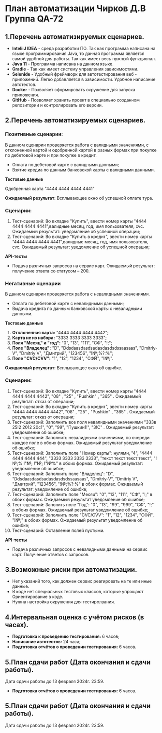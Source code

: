 # **План автоматизации Чирков Д.В Группа QA-72**

## **1.Перечень автоматизируемых сценариев.**

* **InteliiJ IDEA** - среда разработки ПО. Так как программа написана на языке программирования Java, то данная программа является самой удобной для работы. Так как имеет весь нужный функционал.
* **Java 11** - Программа написана на данном языке.
* **Gradle** - Так как имеет систему управления зависимостями.
* **Selenide** - Удобный фреймворк для автотестирования веб - приложений. Легко добавляется в зависимости. Удобное написание автотестов.
* **Docker** - Позволяет сформировать окружение для запуска приложения.
* **GitHub** - Позволяет хранить проект в специально созданном репозитории и контролировать его версии.

## **2.Перечень автоматизируемых сценариев.**

### **Позитивные сценарии:**

В данном сценарии проверяется работа с валидными значениями, с отклоненной картой и одобренной картой в разных формах при покупке по дебетовой карте и при покупке в кредит.

* Оплата по дебетовой карте с валидными данными;
* Взятие кредиа по данным банковской карты с валидными данными.

**Тестовые данные**

Одобренная карта "4444 4444 4444 4441"

**Ожидаемый результат:**
Всплывающее окно об успешной оплате тура.

### **Сценарии:**

1. Тест-сценарий: Во вкладке "Купить", ввести номер карты "4444 4444 4444 4441",валидные месяц, год, имя пользователя, cvc. Ожидаемый результат: уведомление об успешной операции;
2. Тест-сценарий: Во вкладке "Купить в кредит", ввести номер карты "4444 4444 4444 4441",валидные месяц, год, имя пользователя, cvc. Ожидаемый результат: уведомление об успешной операции;

**API-тесты**

* Подача различных запросов на сервис карт. Ожидаемый результат: получение ответа со статусом – 200.

### **Негативные сценарии**

В данном сценарии проверяется работа с невалидными значениями.

* Оплата по дебетовой карте с невалидными данными;
* Выдача кредита по данным банковской карты с невалидными данными.

**Тестовые данные**

1. **Отклоненная карта:** "4444 4444 4444 4442";
2. **Карта не из набора:** "3333 3333 3333 3333";
3. **Поля "Месяц" и "год":** "0", "13", "111", "СФ", "!;";
4. **Поле "Владелец":** "D", "Ddsdaasdasdsadasdasdsdssaasaas", "Dmitriy-V", "Dmitriy V", "Дмитрий", "123456", "!№;%?:%";
5. **Поле "CVC/CVV":** "1", "12", "1234", "СФЙ", "!№;".

**Ожидаемый результат:**
Всплывающее окно об ошибке. 

### **Сценарии:**

1. Тест-сценарий: Во вкладке "Купить", ввести номер карты "4444 4444 4444 4442", "08" , "25" , "Pushkin" , "365" . Ожидаемый результат: отказ от операции;
2. Тест-сценарий: Во вкладке "Купить в кредит", ввести номер карты "4444 4444 4444 4442", "08" , "25" , "Pushkin" , "365" . Ожидаемый результат: отказ от операции;
3. Тест-сценарий: Заполнить все поля невалидными значениями "333в 25!2 2012 20c1", "0", "99", "Пушкин1!", "3!С" . Ожидаемый результат: уведомление об ошибке;
4. Тест-сценарий: Заполнить невалидными значениями, по очереди каждое поле в обоих формах. Ожидаемый результат уведомление об ошибке;
5. Тест-сценарий: Заполнить поле "Номер карты": нулями, "4", "4444 4444 4444 444", "3333 3333 3333 3333", "текст текст текст текст", "!№;% !"№; !"№; !"№%" в обоих формах. Ожидаемый результат: уведомление об ошибке;
6. Тест-сценарий: Заполнить поле "Владелец": "D", "Ddsdaasdasdsadasdasdsdssaasaas", "Dmitriy-V", "Dmitriy V", "Дмитрий", "123456", "!№;%?:%" в обоих формах. Ожидаемый результат: уведомление об ошибке;
7. Тест-сценарий: Заполнить поле "Месяц": "0", "13", "111", "СФ", "!;" в обоих формах. Ожидаемый результат уведомление об ошибке;
8. Тест-сценарий: Запонить поле "Год": "0", "13", "99", "999", "СФ", "!;" в обоих формах. Ожидаемый результат уведомление об ошибке;
9. Тест-сценарий: Заполнить поле "CVC/CVV": "1", "12", "1234", "СФЙ", "!№;" в обоих формах. Ожидаемый результат уведомление об ошибке;
10. Тест-сценарий: Оставление полей пустыми.

**API-тесты**

* Подача различных запросов с невалидными данными на сервис карт. Получение ответов с запросов.

## **3.Возможные риски при автоматизации.**

* Нет указаний того, как должен сервис реагировать на те или иные данные.
* В коде нет специальных тестовых классов, которые упрощают Ориентирование в коде.
* Нужна настройка окружения для тестиролвания.

## **4.Интервальная оценка с учётом рисков (в часах).**

* **Подготовка к проведению тестирования:** 6 часов;
* **Написание автотестов:** 24 часа;
* **Подготовка отчётов о проведении тестирования:** 6 часов.

## **5.План сдачи работ (Дата окончания и сдачи работы).**
Дата сдачи работы до 13 февраля 2024г. 23:59.
* **Подготовка отчётов о проведении тестирования:** 6 часов.

## **5.План сдачи работ (Дата окончания и сдачи работы).**
Дата сдачи работы до 13 февраля 2024г. 23:59.

